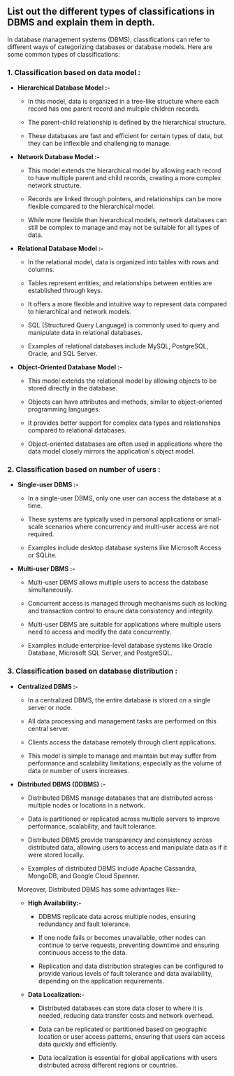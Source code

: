 ## List out the different types of classifications in DBMS and explain them in depth.

In database management systems (DBMS), classifications can refer to different ways of categorizing databases or database models. Here are some common types of classifications:

### 1. Classification based on data model :

- **Hierarchical Database Model :-**

    - In this model, data is organized in a tree-like structure where each record has one parent record and multiple children records.

    - The parent-child relationship is defined by the hierarchical structure.

    - These databases are fast and efficient for certain types of data, but they can be inflexible and challenging to manage.

- **Network Database Model :-**

    - This model extends the hierarchical model by allowing each record to have multiple parent and child records, creating a more complex network structure.

    - Records are linked through pointers, and relationships can be more flexible compared to the hierarchical model.

    - While more flexible than hierarchical models, network databases can still be complex to manage and may not be suitable for all types of data.

- **Relational Database Model :-**

    - In the relational model, data is organized into tables with rows and columns.

    - Tables represent entities, and relationships between entities are established through keys.

    - It offers a more flexible and intuitive way to represent data compared to hierarchical and network models.
    
    - SQL (Structured Query Language) is commonly used to query and manipulate data in relational databases.
    
    - Examples of relational databases include MySQL, PostgreSQL, Oracle, and SQL Server.

- **Object-Oriented Database Model :-**

    - This model extends the relational model by allowing objects to be stored directly in the database.

    - Objects can have attributes and methods, similar to object-oriented programming languages.

    - It provides better support for complex data types and relationships compared to relational databases.
    
    - Object-oriented databases are often used in applications where the data model closely mirrors the application's object model.



### 2. Classification based on number of users :

- **Single-user DBMS :-**

    - In a single-user DBMS, only one user can access the database at a time.

    - These systems are typically used in personal applications or small-scale scenarios where concurrency and multi-user access are not required.

    - Examples include desktop database systems like Microsoft Access or SQLite.

- **Multi-user DBMS :-**

    - Multi-user DBMS allows multiple users to access the database simultaneously.

    - Concurrent access is managed through mechanisms such as locking and transaction control to ensure data consistency and integrity.

    - Multi-user DBMS are suitable for applications where multiple users need to access and modify the data concurrently.

    - Examples include enterprise-level database systems like Oracle Database, Microsoft SQL Server, and PostgreSQL.


### 3. Classification based on database distribution :

- **Centralized DBMS :-**

    - In a centralized DBMS, the entire database is stored on a single server or node.

    - All data processing and management tasks are performed on this central server.

    - Clients access the database remotely through client applications.

    - This model is simple to manage and maintain but may suffer from performance and scalability limitations, especially as the volume of data or number of users increases.

- **Distributed DBMS (DDBMS) :-**

    - Distributed DBMS manage databases that are distributed across multiple nodes or locations in a network.

    - Data is partitioned or replicated across multiple servers to improve performance, scalability, and fault tolerance.

    - Distributed DBMS provide transparency and consistency across distributed data, allowing users to access and manipulate data as if it were stored locally.

    - Examples of distributed DBMS include Apache Cassandra, MongoDB, and Google Cloud Spanner.

    Moreover, Distributed DBMS has some advantages like:-
    
    - **High Availability:-**

        - DDBMS replicate data across multiple nodes, ensuring redundancy and fault tolerance.

        - If one node fails or becomes unavailable, other nodes can continue to serve requests, preventing downtime and ensuring continuous access to the data.

        - Replication and data distribution strategies can be configured to provide various levels of fault tolerance and data availability, depending on the application requirements.

    - **Data Localization:-**

        - Distributed databases can store data closer to where it is needed, reducing data transfer costs and network overhead.

        - Data can be replicated or partitioned based on geographic location or user access patterns, ensuring that users can access data quickly and efficiently.

        - Data localization is essential for global applications with users distributed across different regions or countries.
